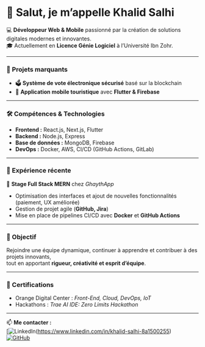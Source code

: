 # 👋 Salut, je m’appelle Khalid Salhi  

💻 **Développeur Web & Mobile** passionné par la création de solutions digitales modernes et innovantes.  
🎓 Actuellement en **Licence Génie Logiciel** à l’Université Ibn Zohr.  

---

### 🚀 Projets marquants
- 🗳️ **Système de vote électronique sécurisé** basé sur la blockchain  
- 📱 **Application mobile touristique** avec **Flutter & Firebase**  

---

### 🛠️ Compétences & Technologies
- **Frontend :** React.js, Next.js, Flutter  
- **Backend :** Node.js, Express  
- **Base de données :** MongoDB, Firebase  
- **DevOps :** Docker, AWS, CI/CD (GitHub Actions, GitLab)  

---

### 💼 Expérience récente
🔹 **Stage Full Stack MERN** chez *GhaythApp*  
- Optimisation des interfaces et ajout de nouvelles fonctionnalités (paiement, UX améliorée)  
- Gestion de projet agile (**GitHub, Jira**)  
- Mise en place de pipelines CI/CD avec **Docker** et **GitHub Actions**  

---

### 🎯 Objectif
Rejoindre une équipe dynamique, continuer à apprendre et contribuer à des projets innovants,  
tout en apportant **rigueur, créativité et esprit d’équipe**.  

---

### 📌 Certifications
- Orange Digital Center : *Front-End, Cloud, DevOps, IoT*  
- Hackathons : *Trae AI IDE: Zero Limits Hackathon*  

---

📫 **Me contacter :**  
[![LinkedIn](https://img.shields.io/badge/LinkedIn-Khalid%20Salhi-blue?logo=linkedin)(https://www.linkedin.com/in/khalid-salhi-8a1500255)  
[![GitHub](https://img.shields.io/badge/GitHub-khalidsl-black?logo=github)](https://github.com/khalidsl)  
